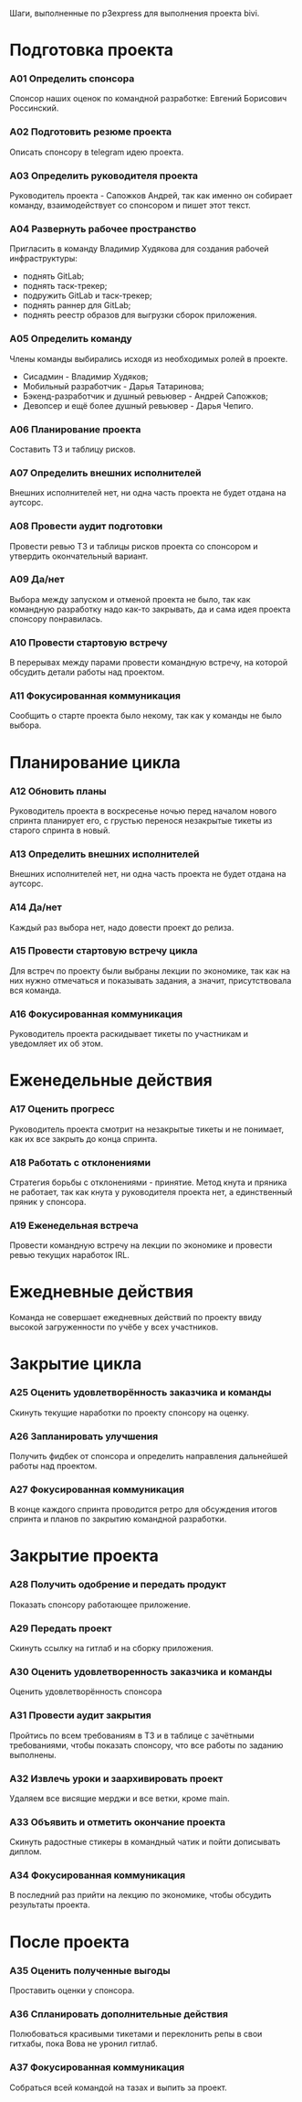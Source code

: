 Шаги, выполненные по p3express для выполнения проекта bivi.

# Подготовка проекта
### A01 Определить спонсора
Спонсор наших оценок по командной разработке: Евгений Борисович Россинский.

### A02 Подготовить резюме проекта
Описать спонсору в telegram идею проекта.

### A03 Определить руководителя проекта
Руководитель проекта - Сапожков Андрей, так как именно он собирает команду, взаимодействует со спонсором и пишет этот текст.

### A04 Развернуть рабочее пространство
Пригласить в команду Владимир Худякова для создания рабочей инфраструктуры:
- поднять GitLab;
- поднять таск-трекер;
- подружить GitLab и таск-трекер;
- поднять раннер для GitLab;
- поднять реестр образов для выгрузки сборок приложения.

### A05 Определить команду
Члены команды выбирались исходя из необходимых ролей в проекте.
- Сисадмин - Владимир Худяков;
- Мобильный разработчик - Дарья Татаринова;
- Бэкенд-разработчик и душный ревьювер - Андрей Сапожков;
- Девопсер и ещё более душный ревьювер - Дарья Чепиго.

### A06 Планирование проекта
Составить ТЗ и таблицу рисков.

### A07 Определить внешних исполнителей
Внешних исполнителей нет, ни одна часть проекта не будет отдана на аутсорс.

### A08 Провести аудит подготовки
Провести ревью ТЗ и таблицы рисков проекта со спонсором и утвердить окончательный вариант.

### A09 Да/нет
Выбора между запуском и отменой проекта не было, так как командную разработку надо как-то закрывать, да и сама идея проекта спонсору понравилась.

### A10 Провести стартовую встречу
В перерывах между парами провести командную встречу, на которой обсудить детали работы над проектом.

### A11 Фокусированная коммуникация
Сообщить о старте проекта было некому, так как у команды не было выбора.



# Планирование цикла
### A12 Обновить планы
Руководитель проекта в воскресенье ночью перед началом нового спринта планирует его, с грустью перенося незакрытые тикеты из старого спринта в новый.

### A13 Определить внешних исполнителей
Внешних исполнителей нет, ни одна часть проекта не будет отдана на аутсорс.

### A14 Да/нет
Каждый раз выбора нет, надо довести проект до релиза.

### A15 Провести стартовую встречу цикла
Для встреч по проекту были выбраны лекции по экономике, так как на них нужно отмечаться и показывать задания, а значит, присутствовала вся команда.

### A16 Фокусированная коммуникация
Руководитель проекта раскидывает тикеты по участникам и уведомляет их об этом.


# Еженедельные действия
### A17 Оценить прогресс
Руководитель проекта смотрит на незакрытые тикеты и не понимает, как их все закрыть до конца спринта.

### A18 Работать с отклонениями
Стратегия борьбы с отклонениями - принятие. Метод кнута и пряника не работает, так как кнута у руководителя проекта нет, а единственный пряник у спонсора.

### A19 Еженедельная встреча
Провести командную встречу на лекции по экономике и провести ревью текущих наработок IRL.



# Ежедневные действия
Команда не совершает ежедневных действий по проекту ввиду высокой загруженности по учёбе у всех участников.



# Закрытие цикла
### A25 Оценить удовлетворённость заказчика и команды
Скинуть текущие наработки по проекту спонсору на оценку.

### A26 Запланировать улучшения
Получить фидбек от спонсора и определить направления дальнейшей работы над проектом.

### A27 Фокусированная коммуникация
В конце каждого спринта проводится ретро для обсуждения итогов спринта и планов по закрытию командной разработки.



# Закрытие проекта
### A28 Получить одобрение и передать продукт
Показать спонсору работающее приложение.

### A29 Передать проект
Скинуть ссылку на гитлаб и на сборку приложения.

### A30 Оценить удовлетворенность заказчика и команды
Оценить удовлетворённость спонсора

### A31 Провести аудит закрытия
Пройтись по всем требованиям в ТЗ и в таблице с зачётными требованиями, чтобы показать спонсору, что все работы по заданию выполнены.

### A32 Извлечь уроки и заархивировать проект
Удаляем все висящие мерджи и все ветки, кроме main.

### A33 Объявить и отметить окончание проекта
Скинуть радостные стикеры в командный чатик и пойти дописывать диплом.

### A34 Фокусированная коммуникация
В последний раз прийти на лекцию по экономике, чтобы обсудить результаты проекта.



# После проекта
### A35 Оценить полученные выгоды
Проставить оценки у спонсора.

### A36 Спланировать дополнительные действия
Полюбоваться красивыми тикетами и переклонить репы в свои гитхабы, пока Вова не уронил гитлаб.

### A37 Фокусированная коммуникация
Собраться всей командой на тазах и выпить за проект.
